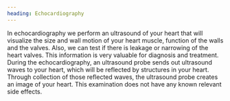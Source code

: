 ```yaml
---
heading: Echocardiography
---
```


In echocardiography we perform an ultrasound of your heart that will visualize the size and wall motion of your heart 
muscle, function of the walls and the valves. 
Also, we can test if there is leakage or narrowing of the heart valves.
This information is very valuable for diagnosis and treatment.
During the echocardiography, an ultrasound probe sends out ultrasound waves to your heart, which will be reflected by 
structures in your heart.
Through collection of those reflected waves, the ultrasound probe creates an image of your heart.
This examination does not have any known relevant side effects.  